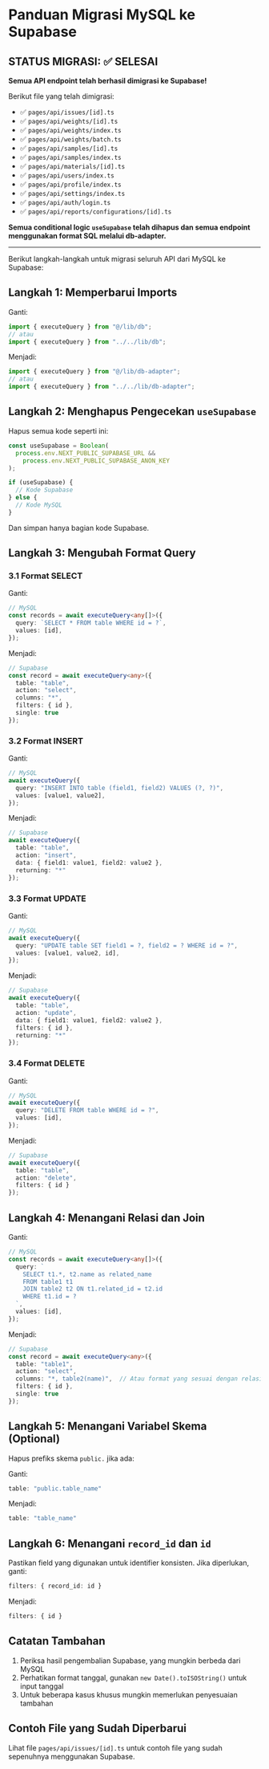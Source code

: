 # Panduan Migrasi MySQL ke Supabase

## STATUS MIGRASI: ✅ SELESAI

**Semua API endpoint telah berhasil dimigrasi ke Supabase!**

Berikut file yang telah dimigrasi:
- ✅ `pages/api/issues/[id].ts`
- ✅ `pages/api/weights/[id].ts`
- ✅ `pages/api/weights/index.ts`
- ✅ `pages/api/weights/batch.ts`
- ✅ `pages/api/samples/[id].ts`
- ✅ `pages/api/samples/index.ts`
- ✅ `pages/api/materials/[id].ts`
- ✅ `pages/api/users/index.ts`
- ✅ `pages/api/profile/index.ts`
- ✅ `pages/api/settings/index.ts`
- ✅ `pages/api/auth/login.ts`
- ✅ `pages/api/reports/configurations/[id].ts`

**Semua conditional logic `useSupabase` telah dihapus dan semua endpoint menggunakan format SQL melalui db-adapter.**

---

Berikut langkah-langkah untuk migrasi seluruh API dari MySQL ke Supabase:

## Langkah 1: Memperbarui Imports

Ganti:
```typescript
import { executeQuery } from "@/lib/db";
// atau
import { executeQuery } from "../../lib/db";
```

Menjadi:
```typescript
import { executeQuery } from "@/lib/db-adapter";
// atau
import { executeQuery } from "../../lib/db-adapter";
```

## Langkah 2: Menghapus Pengecekan `useSupabase`

Hapus semua kode seperti ini:

```typescript
const useSupabase = Boolean(
  process.env.NEXT_PUBLIC_SUPABASE_URL &&
    process.env.NEXT_PUBLIC_SUPABASE_ANON_KEY
);

if (useSupabase) {
  // Kode Supabase
} else {
  // Kode MySQL
}
```

Dan simpan hanya bagian kode Supabase.

## Langkah 3: Mengubah Format Query

### 3.1 Format SELECT

Ganti:
```typescript
// MySQL
const records = await executeQuery<any[]>({
  query: `SELECT * FROM table WHERE id = ?`,
  values: [id],
});
```

Menjadi:
```typescript
// Supabase
const record = await executeQuery<any>({
  table: "table",
  action: "select",
  columns: "*",
  filters: { id },
  single: true
});
```

### 3.2 Format INSERT

Ganti:
```typescript
// MySQL
await executeQuery({
  query: "INSERT INTO table (field1, field2) VALUES (?, ?)",
  values: [value1, value2],
});
```

Menjadi:
```typescript
// Supabase
await executeQuery({
  table: "table",
  action: "insert",
  data: { field1: value1, field2: value2 },
  returning: "*"
});
```

### 3.3 Format UPDATE

Ganti:
```typescript
// MySQL
await executeQuery({
  query: "UPDATE table SET field1 = ?, field2 = ? WHERE id = ?",
  values: [value1, value2, id],
});
```

Menjadi:
```typescript
// Supabase
await executeQuery({
  table: "table",
  action: "update",
  data: { field1: value1, field2: value2 },
  filters: { id },
  returning: "*"
});
```

### 3.4 Format DELETE

Ganti:
```typescript
// MySQL
await executeQuery({
  query: "DELETE FROM table WHERE id = ?",
  values: [id],
});
```

Menjadi:
```typescript
// Supabase
await executeQuery({
  table: "table",
  action: "delete",
  filters: { id }
});
```

## Langkah 4: Menangani Relasi dan Join

Ganti:
```typescript
// MySQL
const records = await executeQuery<any[]>({
  query: `
    SELECT t1.*, t2.name as related_name
    FROM table1 t1
    JOIN table2 t2 ON t1.related_id = t2.id
    WHERE t1.id = ?
  `,
  values: [id],
});
```

Menjadi:
```typescript
// Supabase
const record = await executeQuery<any>({
  table: "table1",
  action: "select",
  columns: "*, table2(name)",  // Atau format yang sesuai dengan relasi Supabase
  filters: { id },
  single: true
});
```

## Langkah 5: Menangani Variabel Skema (Optional)

Hapus prefiks skema `public.` jika ada:

Ganti:
```typescript
table: "public.table_name"
```

Menjadi:
```typescript
table: "table_name"
```

## Langkah 6: Menangani `record_id` dan `id`

Pastikan field yang digunakan untuk identifier konsisten. Jika diperlukan, ganti:

```typescript
filters: { record_id: id }
```

Menjadi:
```typescript
filters: { id }
```

## Catatan Tambahan

1. Periksa hasil pengembalian Supabase, yang mungkin berbeda dari MySQL
2. Perhatikan format tanggal, gunakan `new Date().toISOString()` untuk input tanggal
3. Untuk beberapa kasus khusus mungkin memerlukan penyesuaian tambahan

## Contoh File yang Sudah Diperbarui

Lihat file `pages/api/issues/[id].ts` untuk contoh file yang sudah sepenuhnya menggunakan Supabase.
